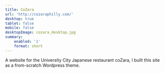 ```yaml
---
title: CoZara
url: 'http://cozaraphilly.com/'
desktop: true
tablet: false
mobile: false
desktopImage: cozara_desktop.jpg
summary:
    enabled: '1'
    format: short
---
```


<p>A website for the University City Japanese restaurant coZara, I built this site as a from-scratch Wordpress theme.
</p>